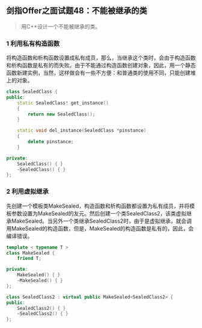 ## 剑指Offer之面试题48：不能被继承的类

> 用C++设计一个不能被继承的类。

### 1 利用私有构造函数

将构造函数和析构函数设置成私有成员，那么，当继承这个类时，会由于构造函数和析构函数是私有的而失败。由于不能通过构造函数创建对象，因此，用一个静态函数新建实例，当然，这样做会有一些不方便：和普通类的使用不同，只能创建堆上的对象。

``` C++
class SealedClass {
public:
	static SealedClass* get_instance()
	{
		return new SealedClass();
	}

	static void del_instance(SealedClass *pinstance)
	{
		delete pinstance;
	}

private:
	SealedClass() { }
	~SealedClass() { }
};
```

### 2 利用虚拟继承

先创建一个模板类MakeSealed，构造函数和析构函数都设置为私有成员，并将模板参数设置为MakeSealed的友元。然后创建一个类SealedClass2，该类虚拟继承MakeSealed<SealedClass2>。当另外一个类继承SealedClass2时，由于是虚拟继承，就会调用MakeSealed的构造函数，但是，MakeSealed的构造函数是私有的，因此，会编译错误。

``` C++
template < typename T >
class MakeSealed {
	friend T;

private:
	MakeSealed() { }
	~MakeSealed() { }
};

class SealedClass2 : virtual public MakeSealed<SealedClass2> {
public:
	SealedClass2() { }
	~SealedClass2() { }
};
```
